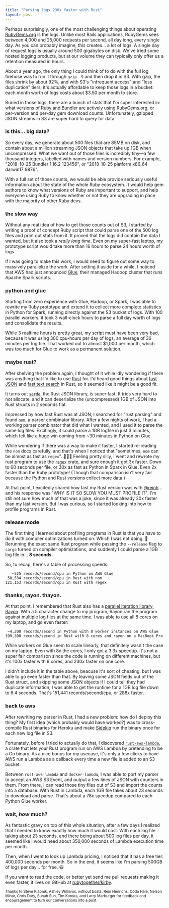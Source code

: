 ```yaml
---
title: "Parsing logs 230x faster with Rust"
layout: post
---
```


Perhaps surprisingly, one of the most challenging things about operating [RubyGems.org](https://rubygems.org) is the logs. Unlike most Rails applications, RubyGems sees between 4,000 and 25,000 requests per second, all day long, every single day. As you can probably imagine, this creates... a lot of logs. A single day of request logs is usually around 500 gigabytes on disk. We've tried some hosted logging products, but at our volume they can typically only offer us a retention measured in hours.

About a year ago, the only thing I could think of to do with the full log firehose was to run it through `gzip -9` and then drop it in S3. With gzip, the files shrink by about 92%, and with S3's "infrequent access" and "less duplication" tiers, it's actually affordable to keep those logs in a bucket: each month worth of logs costs about $3.50 per month to store.

Buried in those logs, there are a bunch of stats that I'm super interested in: what versions of Ruby and Bundler are actively using RubyGems.org, or per-version and per-day gem download counts. Unfortunately, gzipped JSON streams in S3 are super hard to query for data.

### is this... big data?

So every day, we generate about 500 files that are 85MB on disk, and contain about a million streaming JSON objects that take up 1GB when uncompressed. What we want out of those files is incredibly tiny—a few thousand integers, labelled with names and version numbers. For example, "2018-10-25 Bundler 1.16.2 123456", or "2018-10-25 platform x86\_64-darwin17 9876".

With a full set of those counts, we would be able provide seriously useful information about the state of the whole Ruby ecosystem. It would help gem authors to know what versions of Ruby are important to support, and help everyone using Ruby to know whether or not they are upgrading in pace with the majority of other Ruby devs.

### the slow way

Without any real idea of how to get those counts out of S3, I started by writing a proof of concept Ruby script that could parse one of the 500 log files and print out stats from it. It proved that the logs did contain the data I wanted, but it also took a _really long time_. Even on my super-fast laptop, my prototype script would take more than 16 hours to parse 24 hours worth of logs.

If I was going to make this work, I would need to figure out some way to massively parallelize the work. After setting it aside for a while, I noticed that AWS had just announced [Glue](https://aws.amazon.com/glue/), their managed Hadoop cluster that runs Apache Spark scripts.

### python and glue

Starting from zero experience with Glue, Hadoop, or Spark, I was able to rewrite my Ruby prototype and extend it to collect more complete statistics in Python for Spark, running directly against the S3 bucket of logs. With 100 parallel workers, it took 3 wall-clock hours to parse a full day worth of logs and consolidate the results.

While 3 realtime hours is pretty great, my script must have been very bad, because it was using 300 cpu-hours per day of logs, an average of 36 minutes per log file. That worked out to almost $1,000 per month, which was too much for Glue to work as a permanent solution.

### maybe rust?

After shelving the problem again, I thought of it while idly wondering if there was anything that I'd like to use [Rust](https://www.rust-lang.org/en-US/) for. I'd heard good things about [fast JSON](https://github.com/serde-rs/json-benchmark#-cargo-run---release---bin-json-benchmark) and [fast text search](https://blog.burntsushi.net/ripgrep/) in Rust, so it seemed like it might be a good fit.

It turns out [`serde`](https://serde.rs), the Rust JSON library, is  super fast. It tries very hard to not allocate, and it can deserialize the (uncompressed) 1GB of JSON into Rust structs in 2 seconds flat.

Impressed by how fast Rust was at JSON, I searched for "rust parsing" and found [`nom`](https://github.com/Geal/nom), a parser combinator library. After a few nights of work, I had a working parser combinator that did what I wanted, and I used it to parse the same log files. Excitingly, it could parse a 1GB logfile in just 3 minutes, which felt like a huge win coming from ~30 minutes in Python on Glue.

While wondering if there was a way to make it faster, I started re-reading the `nom` docs carefully, and that's when I noticed that "sometimes, `nom` can be almost as fast as `regex`". 🤦🏻‍♂️ Feeling pretty silly, I went and rewrote my rust program to use the [`regex`](https://github.com/rust-lang/regex#regex) crate, and sure enough it got 3x faster. Down to 60 seconds per file, or 30x as fast as Python in Spark in Glue. Even 2x faster than the Ruby prototype! (Though that comparison isn't very fair because the Python and Rust versions collect more data.)

At that point, I excitedly shared how fast my Rust version was with [@reinh](https://twitter.com/reinh)... and his response was "WHY IS IT SO SLOW YOU MUST PROFILE IT". I'm still not sure how much of that was a joke, since it was already 30x faster than my last version. But I was curious, so I started looking into how to profile programs in Rust.

### release mode

The first thing I learned about profiling programs in Rust is that you have to do it with compiler optimizations turned on. Which I was not doing. 🤯 Rerunning the exact same Rust program while passing the `--release` flag to `cargo` turned on compiler optimizations, and suddenly I could parse a 1GB log file in... **8 seconds**.


So, to recap, here's a table of processing speeds:

```
   ~525 records/second/cpu in Python on AWS Glue
 50,534 records/second/cpu in Rust with nom
121,153 records/second/cpu in Rust with regex
```

### thanks, rayon. thayon.

At that point, I remembered that Rust also has a [parallel iteration library, Rayon](https://github.com/rayon-rs/rayon). With a 5 character change to my program, Rayon ran the program against multiple log files at the same time. I was able to use all 8 cores on my laptop, and go even faster:

```
 ~4,200 records/second in Python with 8 worker instances on AWS Glue
399,300 records/second in Rust with 8 cores and rayon on a MacBook Pro
```

While workers on Glue seem to scale linearly, that definitely wasn't the case on my laptop. Even with 8x the cores, I only got a 3.3x speedup. It's not a super fair comparison since the code is running on different machines, but it's 100x faster with 8 cores, and 230x faster on one core.

I didn't include it in the table above, beacuse it's sort of cheating, but I was able to go even faster than that. By leaving some JSON fields out of the Rust struct, and skipping some JSON objects if I could tell they had duplicate information, I was able to get the runtime for a 1GB log file down to 6.4 seconds. That's 151,441 records/second/cpu, or 288x faster.

### back to aws

After rewriting my parser in Rust, I had a new problem: how do I deploy this thing? My first idea (which probably would have worked?) was to cross-compile Rust binaries for Heroku and make [Sidekiq](https://sidekiq.org) run the binary once for each new log file in S3.

Fortunately, before I tried to actually do that, I discovered [`rust-aws-lambda`](https://github.com/srijs/rust-aws-lambda), a crate that lets your Rust program run on AWS Lambda by pretending to be a Go binary. As a nice bonus for my usecase, it's only a few clicks to have AWS run a Lambda as a callback every time a new file is added to an S3 bucket.

Between `rust-aws-lambda` and  `docker-lambda`, I was able to port my parser to accept an AWS S3 Event, and output a few lines of JSON with counters in them. From there, I can read those tiny files out of S3 and import the counts into a database. With Rust in Lambda, each 1GB file takes about 23 seconds to download and parse. That's about a 78x speedup compared to each Python Glue worker.

### wait, _how_ much?

As fantastic gravy on top of this whole situation, after a few days I realized that I needed to know exactly how much it would cost. With each log file taking about 23 seconds, and there being about 500 log files per day, it seemed like I would need about 350,000 seconds of Lambda execution time per month.

Then, when I went to look up Lambda pricing, I noticed that it has a free tier: 400,000 seconds per month. So in the end, it seems like I'm parsing 500GB of logs per day... for free. 😆

If you want to read the code, or better yet send me pull requests making it even faster, it lives on GitHub at [rubytogether/kirby](https://github.com/rubytogether/kirby).

<small>Thanks to Steve Klabnik, Ashley Williams, without boats, Rein Henrichs, Coda Hale, Nelson Minar, Chris Dary, Sunah Suh, Tim Kordas, and Larry Marburger for feedback and encouragement to turn our conversations into a post.</small>
